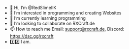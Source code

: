 - 👋 Hi, I’m @RedSlimeIIK
- 👀 I’m interested in programming and creating Websites
- 🌱 I’m currently learning programming 
- 💞️ I’m looking to collaborate on RXCraft.de
- 📫 How to reach me Email: support@rxcraft.de, Discord: https://dsc.gg/rxcraft
- 1️⃣2️⃣ I am.

<!---
RedSlimeIIK/RedSlimeIIK is a ✨ special ✨ repository because its `README.md` (this file) appears on your GitHub profile.
You can click the Preview link to take a look at your changes.
--->
